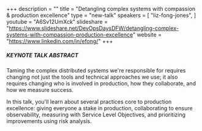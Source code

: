 +++
description = ""
title = "Detangling complex systems with compassion & production excellence"
type = "new-talk"
speakers = [
        "liz-fong-jones",
]
youtube = "A6Sv12UmXck"
slideshare = "https://www.slideshare.net/DevOpsDaysDFW/detangling-complex-systems-with-compassion-production-excellence"
website = "https://www.linkedin.com/in/efong/"
+++
##### KEYNOTE TALK ABSTRACT

Taming the complex distributed systems we're responsible for requires changing not just the tools and technical approaches we use; it also requires changing who is involved in production, how they collaborate, and how we measure success. 

In this talk, you'll learn about several practices core to production excellence: giving everyone a stake in production, collaborating to ensure observability, measuring with Service Level Objectives, and prioritizing improvements using risk analysis.